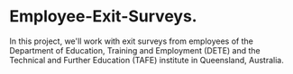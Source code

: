 # Employee-Exit-Surveys.
In this project, we'll work with exit surveys from employees of the Department of Education, Training and Employment (DETE) and the Technical and Further Education (TAFE) institute in Queensland, Australia.
